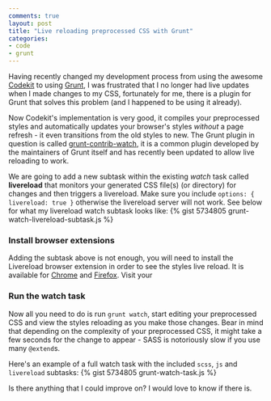 ```yaml
---
comments: true
layout: post
title: "Live reloading preprocessed CSS with Grunt"
categories:
- code
- grunt
---
```


Having recently changed my development process from using the awesome [Codekit](http://incident57.com/codekit/) to using [Grunt](http://gruntjs.com), I was frustrated that I no longer had live updates when I made changes to my CSS, fortunately for me, there is a plugin for Grunt that solves this problem (and I happened to be using it already).

Now Codekit's implementation is very good, it compiles your preprocessed styles and automatically updates your browser's styles _without_ a page refresh - it even transitions from the old styles to new. The Grunt plugin in question is called [grunt-contrib-watch](https://github.com/gruntjs/grunt-contrib-watch), it is a common plugin developed by the maintainers of Grunt itself and has recently been updated to allow live reloading to work.

We are going to add a new subtask within the existing _watch_ task called **livereload** that monitors your generated CSS file(s) (or directory) for changes and then triggers a livereload. Make sure you include `options: { livereload: true }` otherwise the livereload server will not work. See below for what my livereload watch subtask looks like:
{% gist 5734805 grunt-watch-livereload-subtask.js %}

### Install browser extensions
Adding the subtask above is not enough, you will need to install the Livereload browser extension in order to see the styles live reload. It is available for [Chrome](https://chrome.google.com/webstore/detail/livereload/jnihajbhpnppcggbcgedagnkighmdlei) and [Firefox](https://addons.mozilla.org/en-us/firefox/addon/livereload/). Visit your

### Run the watch task
Now all you need to do is run `grunt watch`, start editing your preprocessed CSS and view the styles reloading as you make those changes. Bear in mind that depending on the complexity of your preprocessed CSS, it might take a few seconds for the change to appear - SASS is notoriously slow if you use many `@extend`s.

Here's an example of a full watch task with the included `scss`, `js` and `livereload` subtasks:
{% gist 5734805 grunt-watch-task.js %}

Is there anything that I could improve on? I would love to know if there is.
